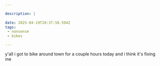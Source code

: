 ```yaml
---

description: |
  
date: 2025-04-19T20:37:58.594Z
tags: 
 - nonsense
 - bikes

---
```

y'all i got to bike around town for a couple hours today and i think it's fixing me